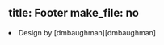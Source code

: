 title: Footer
make_file: no
---

<li>Design by [dmbaughman][dmbaughman]</li>

[dmbaughman]: http://dmbaughman.com
